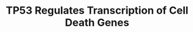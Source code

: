 ---
annotations:
- type: Pathway Ontology
  value: regulatory pathway
- type: Pathway Ontology
  value: cell death pathway
authors:
- ReactomeTeam
- Fehrhart
description: The tumor suppressor TP53 (p53) exerts its tumor suppressive role in
  part by regulating transcription of a number of genes involved in cell death, mainly
  apoptotic cell death. The majority of apoptotic genes that are transcriptional targets
  of TP53 promote apoptosis, but there are also several TP53 target genes that inhibit
  apoptosis, providing cells with an opportunity to attempt to repair the damage and/or
  recover from stress.  <br>Pro-apoptotic transcriptional targets of TP53 involve
  TRAIL death receptors TNFRSF10A (DR4), TNFRSF10B (DR5), TNFRSF10C (DcR1) and TNFRSF10D
  (DcR2), as well as the FASL/CD95L death receptor FAS (CD95). TRAIL receptors and
  FAS induce pro-apoptotic signaling in response to external stimuli via extrinsic
  apoptosis pathway (Wu et al. 1997, Takimoto et al. 2000, Guan et al. 2001, Liu et
  al. 2004, Ruiz de Almodovar et al. 2004, Liu et al. 2005, Schilling et al. 2009,
  Wilson et al. 2013). IGFBP3 is a transcriptional target of TP53 that may serve as
  a ligand for a novel death receptor TMEM219 (Buckbinder et al. 1995, Ingermann et
  al. 2010).<p>TP53 regulates expression of a number of genes involved in the intrinsic
  apoptosis pathway, triggered by the cellular stress. Some of TP53 targets, such
  as BAX, BID, PMAIP1 (NOXA), BBC3 (PUMA) and probably BNIP3L, AIFM2, STEAP3, TRIAP1
  and TP53AIP1, regulate the permeability of the mitochondrial membrane and/or cytochrome
  C release (Miyashita and Reed 1995, Oda et al. 2000, Samuels-Lev et al. 2001, Nakano
  and Vousden 2001, Sax et al. 2002, Passer et al. 2003, Bergamaschi et al. 2004,
  Li et al. 2004, Fei et al. 2004, Wu et al. 2004, Park and Nakamura 2005, Patel et
  al. 2008, Wang et al. 2012, Wilson et al. 2013). Other pro-apoptotic genes, either
  involved in the intrinsic apoptosis pathway, extrinsic apoptosis pathway or pyroptosis
  (inflammation-related cell death), which are transcriptionally regulated by TP53
  are cytosolic caspase activators, such as APAF1, PIDD1, and NLRC4, and caspases
  themselves, such as CASP1, CASP6 and CASP10 (Lin et al. 2000, Robles et al. 2001,
  Gupta et al. 2001, MacLachlan and El-Deiry 2002, Rikhof et al. 2003, Sadasivam et
  al. 2005, Brough and Rothwell 2007).<p>It is uncertain how exactly some of the pro-apoptotic
  TP53 targets, such as TP53I3 (PIG3), RABGGTA, BCL2L14, BCL6, NDRG1 and PERP contribute
  to apoptosis (Attardi et al. 2000, Guo et al. 2001, Samuels-Lev et al. 2001, Contente
  et al. 2002, Ihrie et al. 2003, Bergamaschi et al. 2004, Stein et al. 2004, Phan
  and Dalla-Favera 2004, Jen and Cheung 2005, Margalit et al. 2006, Zhang et al. 2007,
  Saito et al. 2009, Davies et al. 2009, Giam et al. 2012).<p>TP53 is stabilized in
  response to cellular stress by phosphorylation on at least serine residues S15 and
  S20. Since TP53 stabilization precedes the activation of cell death genes, the TP53
  tetramer phosphorylated at S15 and S20 is shown as a regulator of pro-apoptotic/pro-cell
  death genes. Some pro-apoptotic TP53 target genes, such as TP53AIP1, require additional
  phosphorylation of TP53 at serine residue S46 (Oda et al. 2000, Taira et al. 2007).
  Phosphorylation of TP53 at S46 is regulated by another TP53 pro-apoptotic target,
  TP53INP1 (Okamura et al. 2001, Tomasini et al. 2003). Additional post-translational
  modifications of TP53 may be involved in transcriptional regulation of genes presented
  in this pathway and this information will be included as evidence becomes available.<p>Activation
  of some pro-apoptotic TP53 targets, such as BAX, FAS, BBC3 (PUMA) and TP53I3 (PIG3)
  requires the presence of the complex of TP53 and an ASPP protein, either PPP1R13B
  (ASPP1) or TP53BP2 (ASPP2) (Samuels-Lev et al. 2001, Bergamaschi et al. 2004, Patel
  et al. 2008, Wilson et al. 2013), indicating how the interaction with specific co-factors
  modulates the cellular response/outcome.<p>TP53 family members TP63 and or TP73
  can also activate some of the pro-apoptotic TP53 targets, such as FAS, BAX, BBC3
  (PUMA), TP53I3 (PIG3), CASP1 and PERP (Bergamaschi et al. 2004, Jain et al. 2005,
  Ihrie et al. 2005, Patel et al. 2008, Schilling et al. 2009, Celardo et al. 2013).<p>
  <br>For a review of the role of TP53 in apoptosis and pro-apoptotic transcriptional
  targets of TP53, please refer to Riley et al. 2008, Murray-Zmijewski et al. 2008,
  Bieging et al. 2014, Kruiswijk et al. 2015.  View original pathway at [http://www.reactome.org/PathwayBrowser/#DIAGRAM=5633008
  Reactome].
last-edited: 2021-01-25
organisms:
- Homo sapiens
redirect_from:
- /index.php/Pathway:WP3802
- /instance/WP3802
schema-jsonld:
- '@context': https://schema.org/
  '@id': https://wikipathways.github.io/pathways/WP3802.html
  '@type': Dataset
  creator:
    '@type': Organization
    name: WikiPathways
  description: The tumor suppressor TP53 (p53) exerts its tumor suppressive role in
    part by regulating transcription of a number of genes involved in cell death,
    mainly apoptotic cell death. The majority of apoptotic genes that are transcriptional
    targets of TP53 promote apoptosis, but there are also several TP53 target genes
    that inhibit apoptosis, providing cells with an opportunity to attempt to repair
    the damage and/or recover from stress.  <br>Pro-apoptotic transcriptional targets
    of TP53 involve TRAIL death receptors TNFRSF10A (DR4), TNFRSF10B (DR5), TNFRSF10C
    (DcR1) and TNFRSF10D (DcR2), as well as the FASL/CD95L death receptor FAS (CD95).
    TRAIL receptors and FAS induce pro-apoptotic signaling in response to external
    stimuli via extrinsic apoptosis pathway (Wu et al. 1997, Takimoto et al. 2000,
    Guan et al. 2001, Liu et al. 2004, Ruiz de Almodovar et al. 2004, Liu et al. 2005,
    Schilling et al. 2009, Wilson et al. 2013). IGFBP3 is a transcriptional target
    of TP53 that may serve as a ligand for a novel death receptor TMEM219 (Buckbinder
    et al. 1995, Ingermann et al. 2010).<p>TP53 regulates expression of a number of
    genes involved in the intrinsic apoptosis pathway, triggered by the cellular stress.
    Some of TP53 targets, such as BAX, BID, PMAIP1 (NOXA), BBC3 (PUMA) and probably
    BNIP3L, AIFM2, STEAP3, TRIAP1 and TP53AIP1, regulate the permeability of the mitochondrial
    membrane and/or cytochrome C release (Miyashita and Reed 1995, Oda et al. 2000,
    Samuels-Lev et al. 2001, Nakano and Vousden 2001, Sax et al. 2002, Passer et al.
    2003, Bergamaschi et al. 2004, Li et al. 2004, Fei et al. 2004, Wu et al. 2004,
    Park and Nakamura 2005, Patel et al. 2008, Wang et al. 2012, Wilson et al. 2013).
    Other pro-apoptotic genes, either involved in the intrinsic apoptosis pathway,
    extrinsic apoptosis pathway or pyroptosis (inflammation-related cell death), which
    are transcriptionally regulated by TP53 are cytosolic caspase activators, such
    as APAF1, PIDD1, and NLRC4, and caspases themselves, such as CASP1, CASP6 and
    CASP10 (Lin et al. 2000, Robles et al. 2001, Gupta et al. 2001, MacLachlan and
    El-Deiry 2002, Rikhof et al. 2003, Sadasivam et al. 2005, Brough and Rothwell
    2007).<p>It is uncertain how exactly some of the pro-apoptotic TP53 targets, such
    as TP53I3 (PIG3), RABGGTA, BCL2L14, BCL6, NDRG1 and PERP contribute to apoptosis
    (Attardi et al. 2000, Guo et al. 2001, Samuels-Lev et al. 2001, Contente et al.
    2002, Ihrie et al. 2003, Bergamaschi et al. 2004, Stein et al. 2004, Phan and
    Dalla-Favera 2004, Jen and Cheung 2005, Margalit et al. 2006, Zhang et al. 2007,
    Saito et al. 2009, Davies et al. 2009, Giam et al. 2012).<p>TP53 is stabilized
    in response to cellular stress by phosphorylation on at least serine residues
    S15 and S20. Since TP53 stabilization precedes the activation of cell death genes,
    the TP53 tetramer phosphorylated at S15 and S20 is shown as a regulator of pro-apoptotic/pro-cell
    death genes. Some pro-apoptotic TP53 target genes, such as TP53AIP1, require additional
    phosphorylation of TP53 at serine residue S46 (Oda et al. 2000, Taira et al. 2007).
    Phosphorylation of TP53 at S46 is regulated by another TP53 pro-apoptotic target,
    TP53INP1 (Okamura et al. 2001, Tomasini et al. 2003). Additional post-translational
    modifications of TP53 may be involved in transcriptional regulation of genes presented
    in this pathway and this information will be included as evidence becomes available.<p>Activation
    of some pro-apoptotic TP53 targets, such as BAX, FAS, BBC3 (PUMA) and TP53I3 (PIG3)
    requires the presence of the complex of TP53 and an ASPP protein, either PPP1R13B
    (ASPP1) or TP53BP2 (ASPP2) (Samuels-Lev et al. 2001, Bergamaschi et al. 2004,
    Patel et al. 2008, Wilson et al. 2013), indicating how the interaction with specific
    co-factors modulates the cellular response/outcome.<p>TP53 family members TP63
    and or TP73 can also activate some of the pro-apoptotic TP53 targets, such as
    FAS, BAX, BBC3 (PUMA), TP53I3 (PIG3), CASP1 and PERP (Bergamaschi et al. 2004,
    Jain et al. 2005, Ihrie et al. 2005, Patel et al. 2008, Schilling et al. 2009,
    Celardo et al. 2013).<p> <br>For a review of the role of TP53 in apoptosis and
    pro-apoptotic transcriptional targets of TP53, please refer to Riley et al. 2008,
    Murray-Zmijewski et al. 2008, Bieging et al. 2014, Kruiswijk et al. 2015.  View
    original pathway at [http://www.reactome.org/PathwayBrowser/#DIAGRAM=5633008 Reactome].
  keywords:
  - p-S15,S20,S46-TP53
  - RGGT:CHM
  - Tetramer:IGFBP3
  - BIRC5 Gene
  - 'BBC3 gene '
  - 'TNFRSF10C Gene '
  - 'TNFRSF10B Gene '
  - ZNF420:TP53AIP1 Gene
  - (p-S15,S20-TP53,TP63,TP73):(PPP1R13B,TP53BP2)
  - TP53AIP1
  - 'TP53BP2 '
  - 'BAX gene '
  - IGFBP3 Gene
  - Tetramer:TNFRSF10A,TNFRSF10B,TNFRSF10C,TNFRSF10D Genes
  - p-S15,S20-TP53,TP63
  - TP53AIP1 Gene
  - 'TNFRSF10C '
  - NDRG1
  - O2.-
  - NADPH
  - TP53INP1
  - 'TP53INP1 Gene '
  - TNFRSF10A,
  - IGFBP6 is enriched in cerebrospinal fluid. It is unknown which if any protease
    degrades IGFBP6.
  - CASP1(1-404)
  - Tetramer:TRIAP1
  - 1,2-Naphthoquinone
  - 'CHM '
  - TNFRSF10A,TNFRSF10B,TNFRSF10C,TNFRSF10D Genes
  - RGGT
  - TNFRSF10D
  - CRADD
  - 'RABGGTA Gene '
  - Regulation of TP53
  - Tetramer:CREBBP:BNIP3L Gene
  - Proteins (IGFBPs)
  - CASP10(1-521)
  - Tetramer:TP53AIP1
  - 'BID Gene '
  - 'APAF1 gene '
  - 'TNFRSF10A Gene '
  - BBC3
  - Insulin-like Growth
  - NDRG1 Gene
  - CASP2(170-325)
  - Tetramer:CASP6 Gene
  - 'TP53I3 Gene '
  - RABGGTA Gene
  - APAF1
  - BNIP3L
  - BCL6
  - 'CASP6 Gene '
  - BAX gene
  - PMAIP1
  - 'PRELID1 '
  - TP53I3
  - Tetramer:AIFM2 Gene
  - 'PRELID3A '
  - O2
  - Intrinsic Pathway
  - Tetramer:STEAP3
  - BAX
  - (p-S15,S20-TP53,TP63,TP73):(PPP1R13B,TP53BP2):TP53I3 Gene
  - Tetramer:BID Gene
  - BIRC5
  - APAF1 gene
  - PERP
  - PIDDosome
  - PERP Gene
  - Interleukin-1
  - 'PERP Gene '
  - PIDD1
  - signaling
  - BCL2L14
  - 'p-S15,S20-TP53 '
  - IGFBP3
  - 'CASP10 Gene '
  - semiquinone
  - CASP6 (1-293)
  - Tetramer:BCL6 Gene
  - 'BNIP3L '
  - 'AIFM2 Gene '
  - transport and
  - FasL/ CD95L
  - PRELID3A
  - BCL2L14 Gene
  - 'IGFBP3 Gene '
  - 'STEAP3 '
  - IGFBP4 acts to inhibit IGF function and is cleaved by Pregnancy associated Plasma
    Protein A (PAPPA) to release IGF.
  - (p-S15,S20-TP53,TP63):PERP Gene
  - CASP2(2-452)
  - Activity
  - for Apoptosis
  - uptake by
  - TNFRSF10B,
  - BID Gene
  - RABGGTA
  - Tetramer:CASP10
  - 'TNFRSF10D Gene '
  - Factor (IGF)
  - 'PPP1R13B '
  - phase
  - 'CREBBP '
  - 'BCL2L14 Gene '
  - PRELID1, PRELID3A
  - (p-S15,S20-TP53,TP63,TP73):(PPP1R13B,TP53BP2):BBC3 Gene
  - 'p-T788-PIDD1 '
  - Iron uptake and
  - 'TP53AIP1 Gene '
  - Tetramer
  - ZNF420
  - CHM
  - FAS
  - 'TP63 '
  - CASP2(348-452)
  - CREBBP
  - H+
  - STEAP3:BNIP3L
  - PIDDosome:CASP2(2-452)
  - 'NDRG1 Gene '
  - Factor Binding
  - 'RABGGTA '
  - p-S15,S20-TP53
  - BCL6 gene
  - p-S15,S20-TP53:NLRC4
  - AIFM2
  - TP53INP1 Gene
  - CASP1 Gene
  - 'BCL6 gene '
  - Gene
  - 'TNFRSF10B '
  - processing
  - FAS Gene
  - CASP6 Gene
  - NADP+
  - NLRC4 Gene
  - 'PIDD1 Gene '
  - TRIAP1 Gene
  - (p-S15,S20-TP53,TP63,TP73):(PPP1R13B,TP53BP2):BAX Gene
  - 'BIRC5 Gene '
  - Tetramer:NDRG1 Gene
  - 'RABGGTB '
  - 'TRIAP1 '
  - (p-S15,S20-TP53,TP63,TP73):(PPP1R13B,TP53BP2):FAS Gene
  - p-T788-PIDD1
  - CASP10 Gene
  - IGFBP3:TMEM219
  - TRIAP1
  - 'IGFBP3 '
  - Tetramer:TP53INP1
  - PA
  - TP53I3 Gene
  - AIFM2 Gene
  - Tetramer:PMAIP1
  - 'ZNF420 '
  - About 75% of circulating IGFs are in 1500 220 KDa complexes with IGFBP3 and ALS.
    Such complexes are too large to pass the endothelial barrier. The remaining 20
    25% of IGFs are bound to other IGFBPs in 40 50 KDa complexes. IGFs are released
    from IGF:IGFBP complexes by proteolysis of the IGFBP. IGFs become active after
    release, however IGFs may also have activity when still bound to some IGFBPs.
  - Tetramer:RABGGTA
  - Apoptotic execution
  - 'TNFRSF10D '
  - 'BNIP3L Gene '
  - Tetramer:PIDD1 Gene
  - TP53I3 Dimer
  - NLRC4
  - BNIP3L Gene
  - Innate Immune System
  - 'NLRC4 Gene '
  - RABGGTB
  - Regulation of
  - 'CRADD '
  - BID(1-195)
  - IGFBP1 is enriched in amniotic fluid and is produced in the liver under control
    of insulin (insulin suppresses production). IGFBP1 binding stimulates IGF function.
    It is unknown which if any protease degrades IGFBP1.
  - p-S1981,Ac-K3016-ATM
  - BBC3 gene
  - PMAIP1 Gene
  - 'TRIAP1 Gene '
  - Tetramer:APAF1 Gene
  - Tetramer:BIRC5 Gene
  - Tetramer:BCL2L14
  - transport
  - 'p-S15,S20,S46-TP53 '
  - TRAIL  signaling
  - IGFB3, which binds most IGF in the body is enriched in follicular fluid and found
    in many other tissues. IGFBP 3 may be cleaved by plasmin, thrombin, Prostate specific
    Antigen (PSA, KLK3), Matrix Metalloprotease-1 (MMP1), and Matrix Metalloprotease-2
    (MMP2). IGFBP3 also binds extracellular matrix and binding lowers its affinity
    for IGFs. IGFBP3 binding stimulates the effects of IGFs.
  - 'TMEM219 '
  - PIDD1 Gene
  - TMEM219
  - STEAP3
  - TRIAP1:PRELID1,
  - 'STEAP3 Gene '
  - p-S15,S20-TP53,TP63,TP73
  - ADP
  - STEAP3 Gene
  - 'CASP2(2-452) '
  - p-S68-ZNF420
  - 'TNFRSF10A '
  - ATP
  - 'TP73 '
  - 'FAS Gene '
  - 'TP53I3 '
  - (p-S15,S20-TP53,TP63,TP73):CASP1 Gene
  - 'PMAIP1 Gene '
  - IGFBP5 is enriched in bone matrix; its binding stimulates IGF function. IGFBP5
    is cleaved by Pregnancy Associated Plasma Protein A2 (PAPPA2), ADAM9, complement
    C1s from smooth muscle, and thrombin. Only the cleavage site for PAPPA2 is known.
  - 'CASP1 Gene '
  - TNFRSF10C,
  - IGFBP2 is enriched in cerebrospinal fluid; its binding inhibits IGF function.
    IGFBP2 is not significantly degraded in circulation.
  license: CC0
  name: TP53 Regulates Transcription of Cell Death Genes
seo: CreativeWork
title: TP53 Regulates Transcription of Cell Death Genes
wpid: WP3802
---